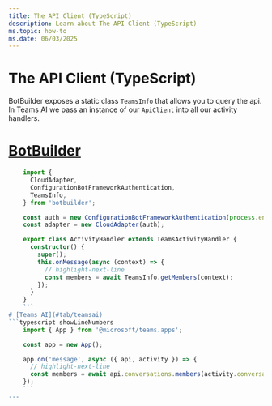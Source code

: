 ```yaml
---
title: The API Client (TypeScript)
description: Learn about The API Client (TypeScript)
ms.topic: how-to
ms.date: 06/03/2025
---
```


# The API Client (TypeScript)

BotBuilder exposes a static class `TeamsInfo` that allows you to query the api. In Teams AI
we pass an instance of our `ApiClient` into all our activity handlers.

# [BotBuilder](#tab/botbuilder)
```typescript showLineNumbers
    import {
      CloudAdapter,
      ConfigurationBotFrameworkAuthentication,
      TeamsInfo,
    } from 'botbuilder';

    const auth = new ConfigurationBotFrameworkAuthentication(process.env);
    const adapter = new CloudAdapter(auth);

    export class ActivityHandler extends TeamsActivityHandler {
      constructor() {
        super();
        this.onMessage(async (context) => {
          // highlight-next-line
          const members = await TeamsInfo.getMembers(context);
        });
      }
    }
    ```
# [Teams AI](#tab/teamsai)
```typescript showLineNumbers
    import { App } from '@microsoft/teams.apps';

    const app = new App();

    app.on('message', async ({ api, activity }) => {
      // highlight-next-line
      const members = await api.conversations.members(activity.conversation.id).get();
    });
    ```
---
